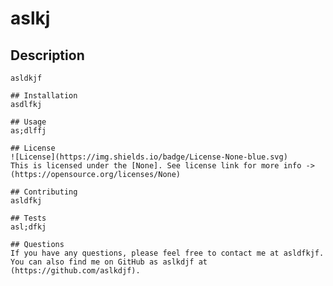 
  # aslkj

  ## Description
    asldkjf

    ## Installation
    asdlfkj

    ## Usage
    as;dlffj

    ## License
    ![License](https://img.shields.io/badge/License-None-blue.svg)
    This is licensed under the [None]. See license link for more info -> (https://opensource.org/licenses/None)

    ## Contributing
    asldfkj

    ## Tests
    asl;dfkj

    ## Questions
    If you have any questions, please feel free to contact me at asldfkjf. 
    You can also find me on GitHub as aslkdjf at (https://github.com/aslkdjf).
    